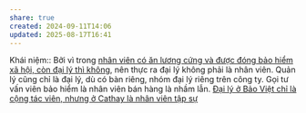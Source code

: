 ```yaml
---
share: true
created: 2024-09-11T14:06
updated: 2025-08-17T16:41
---
```

Khái niệm:: 
Bởi vì trong [nhân viên có ăn lương cứng và được đóng bảo hiểm xã hội, còn đại lý thì không](../../../../../../%E2%9A%A1Hi%E1%BB%83u%20bi%E1%BA%BFt%20s%C3%A2u/M%C3%B4%20h%C3%ACnh%20nh%C3%A2n%20s%E1%BB%B1/Kh%C3%A1c%20bi%E1%BB%87t%20gi%E1%BB%AFa%20nh%C3%A2n%20vi%C3%AAn,%20%C4%91%E1%BA%A1i%20l%C3%BD,%20c%E1%BB%99ng%20t%C3%A1c%20vi%C3%AAn.md), nên thực ra đại lý không phải là nhân viên. Quản lý cũng chỉ là đại lý, dù có bàn riêng, nhóm đại lý riêng trên công ty. Gọi tư vấn viên bảo hiểm là nhân viên bán hàng là nhầm lẫn.
[Đại lý ở Bảo Việt chỉ là cộng tác viên, nhưng ở Cathay là nhân viên tập sự](../%C4%90%E1%BA%A1i%20l%C3%BD%20%E1%BB%9F%20B%E1%BA%A3o%20Vi%E1%BB%87t%20ch%E1%BB%89%20l%C3%A0%20c%E1%BB%99ng%20t%C3%A1c%20vi%C3%AAn,%20nh%C6%B0ng%20%E1%BB%9F%20Cathay%20l%C3%A0%20nh%C3%A2n%20vi%C3%AAn%20t%E1%BA%ADp%20s%E1%BB%B1.md)
